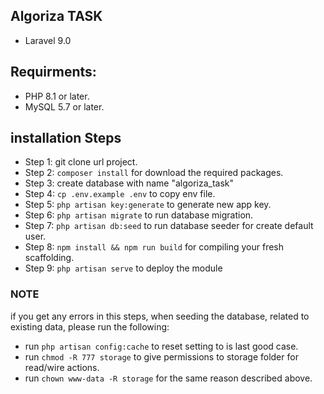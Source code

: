 ## Algoriza TASK

- Laravel 9.0

## Requirments:

- PHP 8.1 or later.
- MySQL 5.7 or later.

## installation Steps

- Step 1: git clone url project.
- Step 2: `composer install` for download the required packages.
- Step 3: create database with name "algoriza_task"
- Step 4: `cp .env.example .env` to copy env file.
- Step 5: `php artisan key:generate` to generate new app key.
- Step 6: `php artisan migrate` to run database migration.
- Step 7: `php artisan db:seed` to run database seeder for create default user.
- Step 8: `npm install && npm run build` for compiling your fresh scaffolding.
- Step 9: `php artisan serve` to deploy the module

### NOTE

if you get any errors in this steps, when seeding the database, related to existing data, please run the following:

- run `php artisan config:cache` to reset setting to is last good case.
- run `chmod -R 777 storage` to give permissions to storage folder for read/wire actions.
- run `chown www-data -R storage` for the same reason described above.
